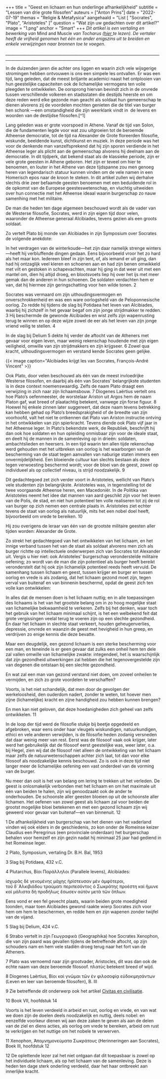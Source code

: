 +++
title = "Geest en lichaam en hun onderlinge afhankelijkheid"
subtitle = "Lessen van drie grote filosofen"
auteurs = ["Anton Prins"]
date = "2022-07-19"
themas = "Religie & Metafysica"
aangehaald = "List [ \"Socrates\", \"Plato\", \"Aristoteles\" ]"
question = "Wat zijn uw gedachten over dit artikel?"
image = "1.png"
anchor = "Smart"
+++
*Dit artikel is een vertaling en bewerking van* Mind and Muscle *van Tocharus ([hier ](https://tocharus.substack.com/p/mind-and-muscle)te lezen). De vertaler heeft de vrijheid genomen het één en ander enigszins uit te breiden en enkele verwijzingen naar bronnen toe te voegen.*

*\_\_\_\_\_\_\_\_\_\_\_\_\_\_\_\_\_\_\_\_\_\_\_\_\_\_\_\_\_\_\_\_\_\_\_\_\_\_\_\_\_\_\_\_\_\_\_\_\_\_\_\_\_\_\_\_\_\_\_\_\_\_\_\_\_\_\_\_\_\_\_\_\_\_\_\_\_\_\_\_\_\_\_\_\_\_\_\_\_\_\_\_\_\_\_\_\_\_\_\_\_\_\_\_\_\_\_\_\_\_\_\_\_\_\_\_\_\_\_\__*

In de duizenden jaren die achter ons liggen en waarin zich vele wijsgerige stromingen hebben ontvouwen is ons een simpele les ontvallen. Er was een tijd, lang geleden, dat de meest briljante academici naast het ontplooien van hun geestelijke capaciteiten ook de lichamelijke vermogens ten volle pleegden te ontwikkelen. De oorsprong hiervan bevindt zich in de onvrede tussen verschillende volkeren en stadsstaten die destijds heerste en om deze reden werd elke gezonde man geacht als soldaat hun gemeenschap te dienen alvorens zij de voordelen mochten genieten die de titel van burger hen schonk —een omstandigheid die zijn weerklank vindt in  de levens en woorden van de destijdse filosofen.[^1]

Lang geleden was er grote voorspoed in Athene. Vanaf de tijd van Solon, die de fundamenten legde voor wat zou uitgroeien tot de beroemde Atheense democratie, tot de tijd na Alexander de Grote floreerden filosofie, wiskunde, beeldende kunst, dichtkunst en muziek. In deze periode was het voor de denkende man vanzelfsprekend dat hij zijn sporen verdiende in het Atheense leger als plicht aan de gemeenschap alvorens hij deelnam aan de democratie. In dit tijdperk, dat bekend staat als de klassieke periode, zijn er vele grote geesten in Athene geboren. Het zijn er teveel om hier te benoemen, en louter in het Athene van deze tijdspanne zou men genoeg heren van legendarisch statuur kunnen vinden om de vele namen in een Homerisch epos naar de kroon te steken. In dit artikel zullen wij derhalve slechts drie zeer befaamde geesten benoemen met een beduidende rol in de opkomst van de Europese geesteswetenschap, en vluchtig uitweiden over hun connectie met het Atheense ideaal waarin burgerschap zo nauw samenhing met het militaire. 

De man die heden ten dage algemeen beschouwd wordt als de vader van de Westerse filosofie, Socrates, werd in zijn eigen tijd door velen, waaronder de Atheense generaal Alcibiades, tevens gezien als een groots soldaat. 

Zo vertelt Plato bij monde van Alcibiades in zijn Symposium over Socrates de volgende anekdote:

In het verdragen van de winterkoude—het zijn daar namelijk strenge winters—heeft hij verbluffende dingen gedaan. Eens bijvoorbeeld vroor het zo hard als het maar kon. Iedereen bleef in zijn tent, of, als iemand er uit ging, dan had hij ontzaglijk veel kleren en schoenen aan en had zijn benen omwikkeld met vilt en gestoken in schapevachten, maar hij ging in dat weer uit met een mantel om, dien hij altijd droeg, en blootsvoets liep hij over het ijs met meer gemak dan de anderen in hun schoenen. De soldaten verdachten hem er van, dat hij hiermee zijn geringschatting voor hen wilde tonen. 2

Socrates was vermaard om zijn uithoudingsvermogen en onverschrokkenheid en was een ware oorlogsheld van de Peloponnesische oorlog. Zo redde hij tijdens de slag bij Potidaea het leven van Alcibiades, waarbij hij zichzelf in het gevaar begaf om zijn jonge strijdmakker te redden. 3 Hij beschermde de gewonde Alcibiades en wist zelfs zijn wapenrusting terug te winnen en op deze wijze zowel de eer als het leven van zijn jonge vriend veilig te stellen. 4

In de slag bij Delium 5 dekte hij verder de aftocht van de Atheners met gevaar voor eigen leven, maar weinig rekenschap houdende met zijn eigen veiligheid, omwille van zijn strijdmakkers en zijn krijgseer. 6 Zowel qua kracht, uithoudingsvermogen en verstand kende Socrates geen gelijke.

{{< image caption="Alcibiades krijgt les van Socrates, François-André Vincent" >}}

Ook Plato, door velen beschouwd als één van de meest invloedrijke Westerse filosofen, en daarbij als één van Socrates' belangrijkste studenten is in deze context noemenswaardig. Zelfs de naam Plato draagt een verwijzing in zich naar zijn lichaamsbouw. 7 Diogenes Laërtius vertelt ons hoe Plato‘s oefenmeester, de worstelaar Ariston uit Argos hem de naam Platon gaf, wat breed of plaatachtig betekent, vanwege zijn forse figuur. 8 Hoewel hij enkele zinnen later suggereert, dat deze naam tevens betrekking kan hebben gehad op Plato‘s breedsprakigheid of de breedte van zijn voorhoofd, valt het niet te ontkennen dat Plato van Ariston instructie ontving in het ontwikkelen van zijn spierkracht. Tevens diende ook Plato vijf jaar in het Atheense leger. In Plato‘s bekendste werk, de Republiek, beschrijft hij dan ook hoe soldaten en hun opleiding onmisbaar zijn voor de ideale staat, en deelt hij de mannen in de samenleving op in drieën: soldaten, ambachtslieden en heersers. In een tijd waarin ten allen tijde rekenschap werd gehouden met het uitbreken van oorlog is het waarborgen van de bescherming van de staat tegen aanvallen van naburige staten immers een onvermijdelijkheid. Een bloeiende cultuur kan slechts bestaan als deze tegen verwoesting beschermd wordt; voor de bloei van de geest, zowel op individueel als op collectief niveau, is strijd noodzakelijk. 9 

Dit gedachtegoed zet zich verder voort in Aristoteles, wellicht van Plato‘s vele studenten zijn belangrijkste. Aristoteles was, in tegenstelling tot de twee voorgaande Atheense heren, een Macedoniër. In de Politika van Aristoteles neemt het idee dat mannen van aard geschikt zijn voor het leven van de Polis, de stad, en niet hun potentieel ten volle realiseren tot zij de rol van burger op zich nemen een centrale plaats in. Aristoteles ziet echter tevens de staat van oorlog als natuurlijk, mits het een nobel doel heeft, bijvoorbeeld om vrede te bereiken. 10

Hij zou overigens de leraar van één van de grootste militaire geesten aller tijden worden: Alexander de Grote. 

Zo strekt het gedachtegoed van het ontwikkelen van het lichaam, en het innige verband tussen het van de staat als soldaat alvorens men zich als burger richtte op intellectuele onderwerpen zich van Socrates tot Alexander uit. Vergis u hier niet: ook Aristoteles' burgerschap veronderstelde militaire oefening; zo wordt van de man die zijn potentieel als burger heeft bereikt veronderstelt dat hij ook zijn lichamelijk potentieel reeds heeft vervuld. De samenhang tussen lichaam en geest, tussen krijger en burger en tussen oorlog en vrede is als zodanig, dat het lichaam gezond moet zijn, tegen verval van buitenaf en van binnenin beschermd, opdat de geest zich ten volle kan ontwikkelen:

In alles dat de mensen doen is het lichaam nuttig; en in alle toepassingen des lichaams is het van het grootste belang om in zo hoog mogelijke staat van lichamelijke bekwaamheid te verkeren. Zelfs bij het denken, waar toch het gebruik van het lichaam minimaal schijnt, is het een welbekend feit dat grote vergissingen veelal terug te voeren zijn op een slechte gezondheid. En daar het lichaam in slechte staat verkeert, houden geheugenverlies, depressie, onvrede en waanzin de geest met hevigheid in hun greep, en verdrijven zo enige kennis die deze bevatte.

Maar een deugdelijk, een gezond lichaam is een sterke bescherming voor een man, en teneinde is er geen gevaar dat zulks een onheil hem ten dele zal vallen omwille van lichamelijke zwakte: integendeel, het is waarschijnlijk dat zijn gezondheid uitwerkingen zal hebben die het tegenovergestelde zijn van degenen die ontstaan bij een slechte gezondheid.

En wat zal een man van gezond verstand niet doen, om zoveel onheilen te vermijden, en zich zo grote voordelen te verschaffen?

Voorts, is het niet schandelijk, dat men door de gevolgen der werkeloosheid, den ouderdom nadert, zonder te weten, tot hoever men zijne (lichamelijke) kracht en zijne handigheid zou hebben kunnen brengen?

En men kan niet geloven, dat deze hoedanigheden zich geheel van zelfs ontwikkelen. 11

In de loop der tijd werd de filosofie stukje bij beetje opgedeeld en afgebroken, waar eens onder haar vleugels wiskundigen, natuurkundigen, ethici en vele anderen verwijlden, is de filosofie heden zodanig versneden dat daar weinig meer van rest. Eerst was de filosoof vaak ook krijger, later werd het gebruikelijk dat de filosoof eerst geestelijke was, weer later, o.a. bij Hegel, zien wij dat de filosoof niet alleen de ontwikkeling van het lichaam maar zelfs de natuurwetenschappen achter zich laat, tot dan voor elke filosoof als noodzakelijke kennis beschouwd. Zo is ook in deze tijd niet langer meer de lichamelijke oefening een vast onderdeel van de vorming van de burger.

Nu meer dan ooit is het van belang om lering te trekken uit het verleden. De geest is onlosmakelijk verbonden met het lichaam en om het maximale uit één van beiden te halen, zijn wij genoodzaakt ook de ander te onderhouden. De schoonste aller geesten bloeien op uit de schoonste aller lichamen. Het oefenen van zowel geest als lichaam zal voor beiden de grootst mogelijke bloei betekenen en met een gezond lichaam zijn wij geweerd voor gevaar van buitenaf—en van binnenuit. 12

1 De afhankelijkheid van burgerschap van het dienen van het vaderland vinden wij ook elders in de geschiedenis, zo kon onder de Romeinse keizer Claudius een Peregrinus (een provinciale onderdaan) het burgerschap behalen voor hemzelf en zijn gezin nadat hij minimaal 25 jaar had gediend in het Romeinse leger.

2 Plato, Symposium, vertaling Dr. B.H. Bal, 1953

3 Slag bij Potidaea, 432 v.C.

4 Plutarchus, Βίοι Παράλληλοι (Parallele levens), Alcibiades:

ἰσχυρᾶς δὲ γενομένης μάχης ἠρίστευσαν μὲν ἀμφότεροι, τοῦ δ᾽ Ἀλκιβιάδου τραύματι περιπεσόντος ὁ Σωκράτης προέστη καὶ ἤμυνε καὶ μάλιστα δὴ προδήλως ἔσωσεν αὐτὸν μετὰ τῶν ὅπλων.

Eens vond er een fel gevecht plaats, waarin beiden grote moedigheid toonden, maar toen Alcibiades gewond raakte wierp Socrates zich voor hem om hem te beschermen, en redde hem en zijn wapenen zonder twijfel van de vijand.

5 Slag bij Delium, 424 v.C.

6 Strabo vertelt in zijn Γεωγραφικά (Geographika) hoe Socrates Xenophon, die van zijn paard was gevallen tijdens de betreffende aftocht, op zijn schouders nam en hem vele stadiën droeg terug naar het fort van de Atheners.

7 Plato was vernoemd naar zijn grootvader, Aristocles, dit was dan ook de echte naam van deze beroemde filosoof. πλατὺς betekent breed of wijd.

8 Diogenes Laërtius, Βίοι καὶ γνῶμαι τῶν ἐν φιλοσοφίᾳ εὐδοκιμησάντων (Leven en leer van beroemde filosofen), B. III

9 Zie betreffende dit onderwerp ook het artikel [Civitas en civilisatie](https://reactionair.nl/artikelen/civitas-en-civilisatie).

[](https://reactionair.nl/artikelen/civitas-en-civilisatie/)

10 Book VII, hoofdstuk 14

Voorts is het leven verdeeld in arbeid en rust, oorlog en vrede, en van wat we doen zijn de doelen deels noodzakelijk en nuttig, deels nobel: en eenzelfde voorkeur dienen wij aan deze zaken te geven als aan de delen van de ziel en diens acties, als oorlog om vrede te bereiken, arbeid om rust te verkrijgen en het nuttige om het nobele te verwerven.

11 Xenophon, Ἀπομνημονεύματα Σωκράτους (Herinneringen aan Socrates), Boek III, hoofdstuk 12

12 De oplettende lezer zal het niet ontgaan dat dit toepasbaar is zowel op het individuele lichaam, als op het lichaam van de samenleving. Deze is heden ten dage sterk onderling verdeeld, daar het haar ontbreekt aan innerlijke kracht.